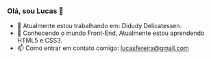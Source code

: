 ### Olá, sou Lucas 👋

- 🔭 Atualmente estou trabalhando em: Didudy Delicatessen.
- 🌱 Conhecendo o mundo Front-End, Atualmente estou aprendendo HTML5 e CSS3.
- 📫 Como entrar em contato comigo: lucasfereira@gmail.com

<!--
**Lucass-ferreira/lucass-ferreira** is a ✨ _special_ ✨ repository because its `README.md` (this file) appears on your GitHub profile.

Here are some ideas to get you started:

- 🔭 I’m currently working on ...
- 🌱 I’m currently learning ...
- 👯 I’m looking to collaborate on ...
- 🤔 I’m looking for help with ...
- 💬 Ask me about ...
- 📫 How to reach me: ...
- 😄 Pronouns: ...
- ⚡ Fun fact: ...
-->
